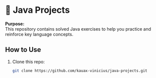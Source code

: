 # 📘 Java Projects

**Purpose:**  
This repository contains solved Java exercises to help you practice and reinforce key language concepts.

## How to Use
1. Clone this repo:
   ```bash
   git clone https://github.com/kauax-vinicius/java-projects.git
